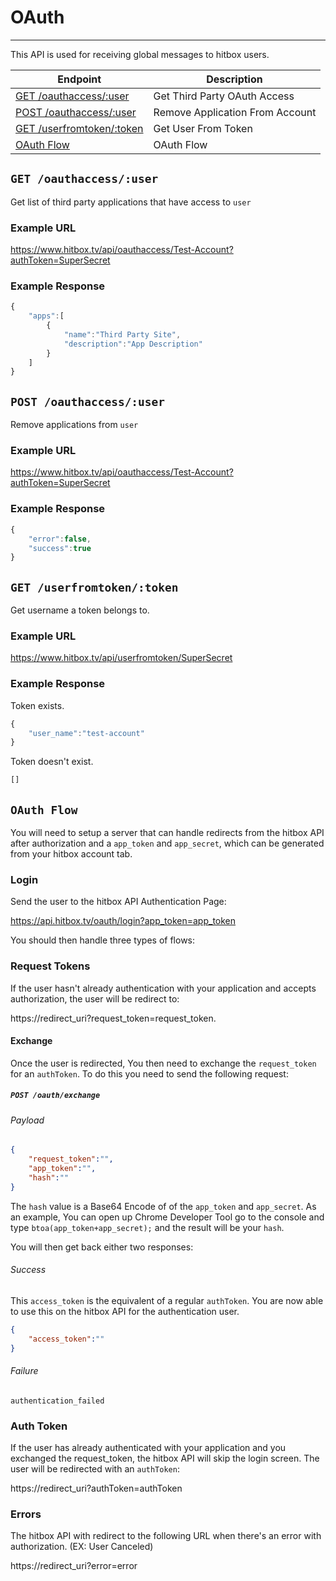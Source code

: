 # OAuth
***

This API is used for receiving  global messages to hitbox users.

| Endpoint | Description |
| ---- | --------------- |
| [GET /oauthaccess/:user](/oauth.md#get-oauthaccessuser) | Get Third Party OAuth Access |
| [POST /oauthaccess/:user](/oauth.md#post-oauthaccessuser) | Remove Application From Account |
| [GET /userfromtoken/:token](/oauth.md#get-userfromtokentoken) | Get User From Token |
| [OAuth Flow](/oauth.md#oauth-flow) | OAuth Flow |

## `GET /oauthaccess/:user`

Get list of third party applications that have access to `user`

### Example URL

https://www.hitbox.tv/api/oauthaccess/Test-Account?authToken=SuperSecret

### Example Response

```javascript
{
    "apps":[
        {
            "name":"Third Party Site",
            "description":"App Description"
        }
    ]
}
```

## `POST /oauthaccess/:user`

Remove applications from `user`

### Example URL

https://www.hitbox.tv/api/oauthaccess/Test-Account?authToken=SuperSecret

### Example Response

```javascript
{
    "error":false,
    "success":true
}
```

## `GET /userfromtoken/:token`

Get username a token belongs to.

### Example URL

https://www.hitbox.tv/api/userfromtoken/SuperSecret

### Example Response 

Token exists.

```javascript
{
    "user_name":"test-account"
}
```

Token doesn't exist.

```javascript
[]
```

## `OAuth Flow`

You will need to setup a server that can handle redirects from the hitbox API after authorization and a ``app_token`` and ``app_secret``, which can be generated from your hitbox account tab.

### Login

Send the user to the hitbox API Authentication Page:

https://api.hitbox.tv/oauth/login?app_token=app_token

You should then handle three types of flows:

### Request Tokens

If the user hasn't already authentication with your application and accepts authorization, the user will be redirect to:

https://redirect_uri?request_token=request_token.

#### Exchange

Once the user is redirected, You then need to exchange the ``request_token`` for an ``authToken``. To do this you need to send the following request:

##### `POST /oauth/exchange`

###### Payload

```json
{
    "request_token":"",
    "app_token":"",
    "hash":""
}
```
The ``hash`` value is a Base64 Encode of of the ``app_token`` and ``app_secret``. As an example, You can open up Chrome Developer Tool go to the console and type ``btoa(app_token+app_secret);`` and the result will be your ``hash``.

You will then get back either two responses:

###### Success

This ``access_token`` is the equivalent of a regular ``authToken``. You are now able to use this on the hitbox API for the authentication user.

```json
{
    "access_token":""
}
```

###### Failure

```
authentication_failed
```

### Auth Token

If the user has already authenticated with your application and you exchanged the request_token, the hitbox API will skip the login screen. The user will be redirected with an ``authToken``:

https://redirect_uri?authToken=authToken

### Errors

The hitbox API with redirect to the following URL when there's an error with authorization. (EX: User Canceled)

https://redirect_uri?error=error


